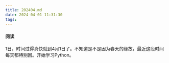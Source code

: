 ```yaml
---
title: 202404.md
date: 2024-04-01 11:31:30
tags:
---
```


#### 阅读

1日，时间过得真快就到4月1日了。不知道是不是因为春天的缘故，最近这段时间每天都特别困。开始学习Python。

